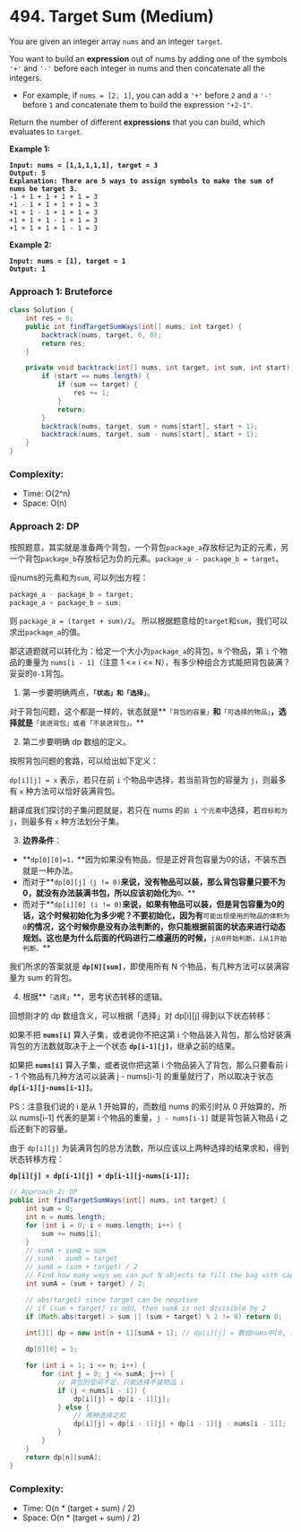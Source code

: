 # 494. Target Sum (Medium)

You are given an integer array `nums` and an integer `target`.

You want to build an **expression** out of nums by adding one of the symbols `'+'` and `'-'` before each integer in nums and then concatenate all the integers.

* For example, if `nums = [2, 1]`, you can add a `'+'` before `2` and a `'-'` before `1` and concatenate them to build the expression `"+2-1"`.

Return the number of different **expressions** that you can build, which evaluates to `target`.

**Example 1:**

<pre><code><strong>Input: nums = [1,1,1,1,1], target = 3
</strong><strong>Output: 5
</strong><strong>Explanation: There are 5 ways to assign symbols to make the sum of nums be target 3.
</strong>-1 + 1 + 1 + 1 + 1 = 3
+1 - 1 + 1 + 1 + 1 = 3
+1 + 1 - 1 + 1 + 1 = 3
+1 + 1 + 1 - 1 + 1 = 3
+1 + 1 + 1 + 1 - 1 = 3
</code></pre>

**Example 2:**

<pre><code><strong>Input: nums = [1], target = 1
</strong><strong>Output: 1
</strong></code></pre>

### Approach 1: Bruteforce

```java
class Solution {
    int res = 0;
    public int findTargetSumWays(int[] nums, int target) {
        backtrack(nums, target, 0, 0);
        return res;
    }

    private void backtrack(int[] nums, int target, int sum, int start) {
        if (start == nums.length) {
            if (sum == target) {
                res += 1;
            }
            return;
        }
        backtrack(nums, target, sum + nums[start], start + 1);
        backtrack(nums, target, sum - nums[start], start + 1);
    }
}
```

### Complexity:

* Time: O(2^n)
* Space: O(n)



### Approach 2: DP

按照题意，其实就是准备两个背包，一个背包`package_a`存放标记为正的元素，另一个背包`package_b`存放标记为负的元素。`package_a - package_b = target`。

设nums的元素和为`sum`, 可以列出方程：

```cpp
package_a - package_b = target;
package_a + package_b = sum;
```

则 `package_a = (target + sum)/2`。 所以根据题意给的`target`和`sum`，我们可以求出`package_a`的值。

那这道题就可以转化为：给定一个大小为`package_a`的背包，`N` 个物品，第 `i` 个物品的重量为 `nums[i - 1]`（注意 1 <= i <= N），有多少种组合方式能把背包装满？ 妥妥的`0-1`背包。



1. 第一步要明确两点，**`「状态」和「选择」`**。

对于背包问题，这个都是一样的，状态就是**`「背包的容量」`**和**`「可选择的物品」`**，选择就是**`「装进背包」或者「不装进背包」。`**

2. 第二步要明确 dp 数组的定义。

按照背包问题的套路，可以给出如下定义：

`dp[i][j] = x` 表示，若只在前 `i` 个物品中选择，若当前背包的容量为 `j`，则最多有 `x` 种方法可以恰好装满背包。

翻译成我们探讨的子集问题就是，若只在 nums 的`前 i 个元素`中选择，若`目标和为 j`，则最多有 `x` 种方法划分子集。

3. **边界条件**：

* **`dp[0][0]=1，`**因为如果没有物品，但是正好背包容量为0的话，不装东西就是一种办法。
* 而对于**`dp[0][j]（j != 0)`**来说，没有物品可以装，那么背包容量只要不为0，就没有办法装满书包，所以应该初始化为**`0。`**
* 而对于**`dp[i][0] (i != 0)`**来说，如果有物品可以装，但是背包容量为0的话，这个时候初始化为多少呢？不要初始化，因为有**`可能出现使用的物品的体积为0`**的情况，这个时候你是没有办法判断的，你只能根据前面的状态来进行动态规划。这也是为什么后面的代码进行二维遍历的时候，**`j从0开始判断，i从1开始判断。`**

我们所求的答案就是 **`dp[N][sum]`**，即使用所有 N 个物品，有几种方法可以装满容量为 sum 的背包。

4. 根据**`「选择」`**，思考状态转移的逻辑。

回想刚才的 dp 数组含义，可以根据「选择」对 dp\[i]\[j] 得到以下状态转移：

如果不把 **`nums[i]`** 算入子集，或者说你不把这第 i 个物品装入背包，那么恰好装满背包的方法数就取决于上一个状态 **`dp[i-1][j]`**，继承之前的结果。

如果把 **`nums[i]`** 算入子集，或者说你把这第 i 个物品装入了背包，那么只要看前 i - 1 个物品有几种方法可以装满 j - nums\[i-1] 的重量就行了，所以取决于状态 **`dp[i-1][j-nums[i-1]]`**。

PS：注意我们说的 i 是从 1 开始算的，而数组 nums 的索引时从 0 开始算的，所以 nums\[i-1] 代表的是第 i 个物品的重量，`j - nums[i-1]` 就是背包装入物品 i 之后还剩下的容量。

由于 `dp[i][j]` 为装满背包的总方法数，所以应该以上两种选择的结果求和，得到状态转移方程：

**`dp[i][j] = dp[i-1][j] + dp[i-1][j-nums[i-1]];`**

```java
// Approach 2: DP
public int findTargetSumWays(int[] nums, int target) {
    int sum = 0;
    int n = nums.length;
    for (int i = 0; i < nums.length; i++) {
        sum += nums[i];
    }
    // sumA + sumB = sum
    // sumA - sumB = target
    // sumA = (sum + target) / 2
    // Find how many ways we can put N objects to fill the bag with capacity sumA 
    int sumA = (sum + target) / 2;

    // abs(target) since target can be negative
    // if (sum + target) is odd, then sumA is not divisible by 2
    if (Math.abs(target) > sum || (sum + target) % 2 != 0) return 0;
    
    int[][] dp = new int[n + 1][sumA + 1]; // dp[i][j] = 数组nums中[0, i]的元素进行加减可以得到j的方法数量

    dp[0][0] = 1;

    for (int i = 1; i <= n; i++) {
        for (int j = 0; j <= sumA; j++) {
            // 背包的空间不足，只能选择不装物品 i
            if (j < nums[i - 1]) {
                dp[i][j] = dp[i - 1][j];
            } else {
                // 两种选择之和
                dp[i][j] = dp[i - 1][j] + dp[i - 1][j - nums[i - 1]];
            }
        }
    }
    return dp[n][sumA];
}
```

### Complexity:

* Time: O(n \* (target + sum) / 2)
* Space: O(n \* (target + sum) / 2)
